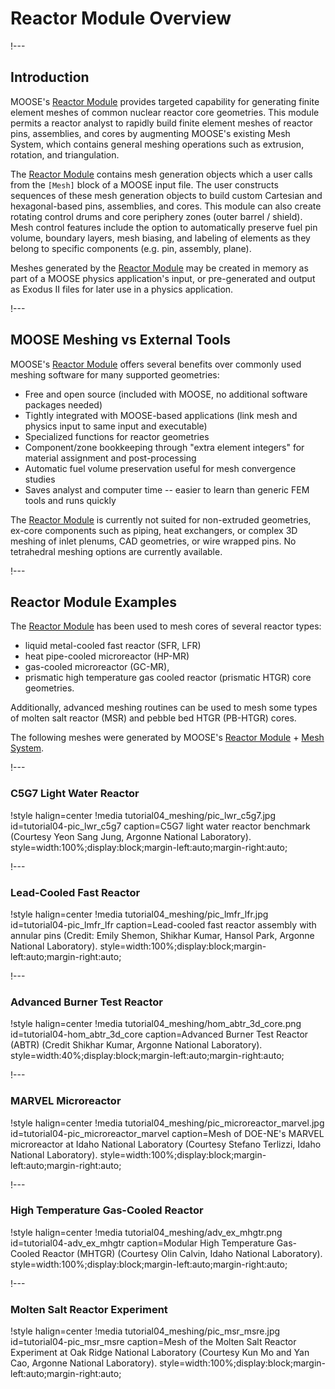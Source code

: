 # Reactor Module Overview

!---

## Introduction

MOOSE's [Reactor Module](modules/reactor/index.md) provides targeted capability for generating finite element meshes of common nuclear reactor core geometries. This module permits a reactor analyst to rapidly build finite element meshes of reactor pins, assemblies, and cores by augmenting MOOSE's existing Mesh System, which contains general meshing operations such as extrusion, rotation, and triangulation.

The [Reactor Module](modules/reactor/index.md) contains mesh generation objects which a user calls from the `[Mesh]` block of a MOOSE input file. The user constructs sequences of these mesh generation objects to build custom Cartesian and hexagonal-based pins, assemblies, and cores. This module can also create rotating control drums and core periphery zones (outer barrel / shield). Mesh control features include the option to automatically preserve fuel pin volume, boundary layers, mesh biasing, and labeling of elements as they belong to specific components (e.g. pin, assembly,
plane).

Meshes generated by the [Reactor Module](modules/reactor/index.md) may be created in memory as part of a MOOSE physics application's input, or pre-generated and output as Exodus II files for later use in a physics application.

!---

## MOOSE Meshing vs External Tools

MOOSE's [Reactor Module](modules/reactor/index.md) offers several benefits over commonly used meshing software for many supported geometries:

- Free and open source (included with MOOSE, no additional software packages needed)
- Tightly integrated with MOOSE-based applications (link mesh and physics input to same input and executable)
- Specialized functions for reactor geometries
- Component/zone bookkeeping through "extra element integers" for material assignment and post-processing
- Automatic fuel volume preservation useful for mesh convergence studies
- Saves analyst and computer time -- easier to learn than generic FEM tools and runs quickly

The [Reactor Module](modules/reactor/index.md) is currently not suited for non-extruded geometries, ex-core components such as piping, heat exchangers, or complex 3D meshing of inlet plenums, CAD geometries, or wire wrapped pins. No tetrahedral meshing options are currently available.

!---

## Reactor Module Examples

The [Reactor Module](modules/reactor/index.md) has been used to mesh cores of several reactor types:

- liquid metal-cooled fast reactor (SFR, LFR)
- heat pipe-cooled microreactor (HP-MR)
- gas-cooled microreactor (GC-MR),
- prismatic high temperature gas cooled reactor (prismatic HTGR) core geometries.

Additionally, advanced meshing routines can be used to mesh some types of molten salt reactor (MSR) and pebble bed HTGR (PB-HTGR) cores.

The following meshes were generated by MOOSE's [Reactor Module](modules/reactor/index.md) + [Mesh System](syntax/Mesh/index.md).

!---

### C5G7 Light Water Reactor

!style halign=center
!media tutorial04_meshing/pic_lwr_c5g7.jpg
       id=tutorial04-pic_lwr_c5g7
       caption=C5G7 light water reactor benchmark (Courtesy Yeon Sang Jung, Argonne National Laboratory).
       style=width:100%;display:block;margin-left:auto;margin-right:auto;

!---

### Lead-Cooled Fast Reactor

!style halign=center
!media tutorial04_meshing/pic_lmfr_lfr.jpg
       id=tutorial04-pic_lmfr_lfr
       caption=Lead-cooled fast reactor assembly with annular pins (Credit: Emily Shemon, Shikhar Kumar, Hansol Park, Argonne National Laboratory).
       style=width:100%;display:block;margin-left:auto;margin-right:auto;

!---

### Advanced Burner Test Reactor

!style halign=center
!media tutorial04_meshing/hom_abtr_3d_core.png
       id=tutorial04-hom_abtr_3d_core
       caption=Advanced Burner Test Reactor (ABTR) (Credit Shikhar Kumar, Argonne National Laboratory).
       style=width:40%;display:block;margin-left:auto;margin-right:auto;

!---

### MARVEL Microreactor

!style halign=center
!media tutorial04_meshing/pic_microreactor_marvel.jpg
       id=tutorial04-pic_microreactor_marvel
       caption=Mesh of DOE-NE's MARVEL microreactor at Idaho National Laboratory (Courtesy Stefano Terlizzi, Idaho National Laboratory).
       style=width:100%;display:block;margin-left:auto;margin-right:auto;

!---

### High Temperature Gas-Cooled Reactor

!style halign=center
!media tutorial04_meshing/adv_ex_mhgtr.png
       id=tutorial04-adv_ex_mhgtr
       caption=Modular High Temperature Gas-Cooled Reactor (MHTGR) (Courtesy Olin Calvin, Idaho National Laboratory).
       style=width:100%;display:block;margin-left:auto;margin-right:auto;

!---

### Molten Salt Reactor Experiment

!style halign=center
!media tutorial04_meshing/pic_msr_msre.jpg
       id=tutorial04-pic_msr_msre
       caption=Mesh of the Molten Salt Reactor Experiment at Oak Ridge National Laboratory (Courtesy Kun Mo and Yan Cao, Argonne National Laboratory).
       style=width:100%;display:block;margin-left:auto;margin-right:auto;
